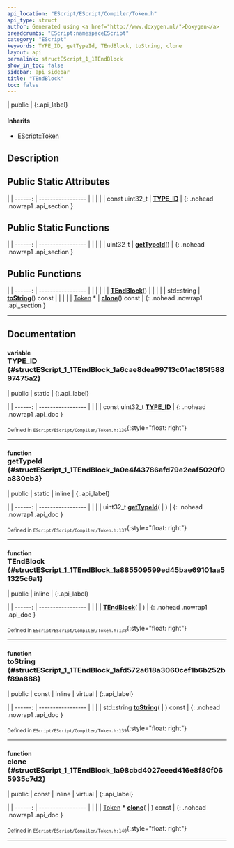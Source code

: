 ```yaml
---
api_location: "EScript/EScript/Compiler/Token.h"
api_type: struct
author: Generated using <a href="http://www.doxygen.nl/">Doxygen</a>
breadcrumbs: "EScript:namespaceEScript"
category: "EScript"
keywords: TYPE_ID, getTypeId, TEndBlock, toString, clone
layout: api
permalink: structEScript_1_1TEndBlock
show_in_toc: false
sidebar: api_sidebar
title: "TEndBlock"
toc: false
---
```


| public |
{:.api_label}

#### Inherits

* [EScript::Token](classEScript_1_1Token)


## Description





## Public Static Attributes

|
| ------: | ----------------- |
|  | |
| const uint32_t | **[TYPE_ID](#structEScript_1_1TEndBlock_1a6cae8dea99713c01ac185f58897475a2)**  |
{: .nohead .nowrap1 .api_section }


## Public Static Functions

|
| ------: | ----------------- |
|  | |
| uint32_t | **[getTypeId](#structEScript_1_1TEndBlock_1a0e4f43786afd79e2eaf5020f0a830eb3)**() |
{: .nohead .nowrap1 .api_section }


## Public Functions

|
| ------: | ----------------- |
|  | |
|  | **[TEndBlock](#structEScript_1_1TEndBlock_1a885509599ed45bae69101aa51325c6a1)**() |
|  | |
| std::string | **[toString](#structEScript_1_1TEndBlock_1afd572a618a3060cef1b6b252bf89a888)**() const |
|  | |
| [Token](classEScript_1_1Token) * | **[clone](#structEScript_1_1TEndBlock_1a98cbd4027eeed416e8f80f065935c7d2)**() const |
{: .nohead .nowrap1 .api_section }


-------------------------------------------------------------------

## Documentation

### <small>variable</small><br/> TYPE_ID {#structEScript_1_1TEndBlock_1a6cae8dea99713c01ac185f58897475a2}

| public | static |
{:.api_label}

|
| ------: | ----------------- |
|  |
| const uint32_t **[TYPE_ID](#structEScript_1_1TEndBlock_1a6cae8dea99713c01ac185f58897475a2)**  |
{: .nohead .nowrap1 .api_doc }





<sub>Defined in `EScript/EScript/Compiler/Token.h:136`</sub>{:style="float: right"}

-------------------------------------------------------------------

### <small>function</small><br/> getTypeId {#structEScript_1_1TEndBlock_1a0e4f43786afd79e2eaf5020f0a830eb3}

| public | static | inline |
{:.api_label}

|
| ------: | ----------------- |
|  |
| uint32_t **[getTypeId](#structEScript_1_1TEndBlock_1a0e4f43786afd79e2eaf5020f0a830eb3)**( |  ) |
{: .nohead .nowrap1 .api_doc }





<sub>Defined in `EScript/EScript/Compiler/Token.h:137`</sub>{:style="float: right"}

-------------------------------------------------------------------

### <small>function</small><br/> TEndBlock {#structEScript_1_1TEndBlock_1a885509599ed45bae69101aa51325c6a1}

| public | inline |
{:.api_label}

|
| ------: | ----------------- |
|  |
|  **[TEndBlock](#structEScript_1_1TEndBlock_1a885509599ed45bae69101aa51325c6a1)**( |  ) |
{: .nohead .nowrap1 .api_doc }





<sub>Defined in `EScript/EScript/Compiler/Token.h:138`</sub>{:style="float: right"}

-------------------------------------------------------------------

### <small>function</small><br/> toString {#structEScript_1_1TEndBlock_1afd572a618a3060cef1b6b252bf89a888}

| public | const | inline | virtual |
{:.api_label}

|
| ------: | ----------------- |
|  |
| std::string **[toString](#structEScript_1_1TEndBlock_1afd572a618a3060cef1b6b252bf89a888)**( |  ) const |
{: .nohead .nowrap1 .api_doc }





<sub>Defined in `EScript/EScript/Compiler/Token.h:139`</sub>{:style="float: right"}

-------------------------------------------------------------------

### <small>function</small><br/> clone {#structEScript_1_1TEndBlock_1a98cbd4027eeed416e8f80f065935c7d2}

| public | const | inline | virtual |
{:.api_label}

|
| ------: | ----------------- |
|  |
| [Token](classEScript_1_1Token) * **[clone](#structEScript_1_1TEndBlock_1a98cbd4027eeed416e8f80f065935c7d2)**( |  ) const |
{: .nohead .nowrap1 .api_doc }





<sub>Defined in `EScript/EScript/Compiler/Token.h:140`</sub>{:style="float: right"}

-------------------------------------------------------------------

